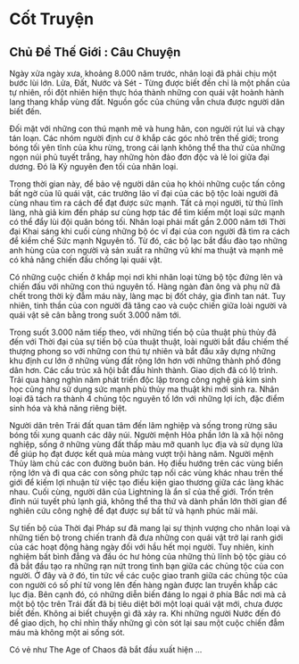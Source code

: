 # Cốt Truyện

## Chủ Đề Thế Giới : Câu Chuyện

Ngày xửa ngày xưa, khoảng 8.000 năm trước, nhân loại đã phải chịu một bước lùi lớn. Lửa, Đất, Nước và Sét - Từng được biết đến chỉ là một phần của tự nhiên, rồi đột nhiên hiện thực hóa thành những con quái vật hoành hành lang thang khắp vùng đất. Nguồn gốc của chúng vẫn chưa được người dân biết đến.

Đối mặt với những con thú mạnh mẽ và hung hãn, con người rút lui và chạy tán loạn. Các nhóm người định cư ở khắp các góc nhỏ trên thế giới; trong bóng tối yên tĩnh của khu rừng, trong cái lạnh không thể tha thứ của những ngọn núi phủ tuyết trắng, hay những hòn đảo đơn độc và lẻ loi giữa đại dương. Đó là Kỷ nguyên đen tối của nhân loại.

Trong thời gian này, để bảo vệ người dân của họ khỏi những cuộc tấn công bất ngờ của lũ quái vật, các trưởng lão vĩ đại của các bộ tộc loài người đã cùng nhau tìm ra cách để đạt được sức mạnh. Tất cả mọi người, từ thủ lĩnh làng, nhà giả kim đến pháp sư cùng hợp tác để tìm kiếm một loại sức mạnh có thể đẩy lùi đội quân bóng tối. Nhân loại phải mất gần 2.000 năm tới Thời đại Khai sáng khi cuối cùng những bộ óc vĩ đại của con người đã tìm ra cách để kiềm chế Sức mạnh Nguyên tố. Từ đó, các bộ lạc bắt đầu đào tạo những anh hùng của con người và sản xuất ra những vũ khí ma thuật và mạnh mẽ có khả năng chiến đấu chống lại quái vật.

Có những cuộc chiến ở khắp mọi nơi khi nhân loại từng bộ tộc đứng lên và chiến đấu với những con thú nguyên tố. Hàng ngàn đàn ông và phụ nữ đã chết trong thời kỳ đẫm máu này, làng mạc bị đốt cháy, gia đình tan nát. Tuy nhiên, tinh thần của con người đã tăng cao và cuộc chiến giữa loài người và quái vật sẽ cân bằng trong suốt 3.000 năm tới.

Trong suốt 3.000 năm tiếp theo, với những tiến bộ của thuật phù thủy đã đến với Thời đại của sự tiến bộ của thuật thuật, loài người bắt đầu chiếm thế thượng phong so với những con thú tự nhiên và bắt đầu xây dựng những khu định cư lớn ở những vùng đất rộng lớn hơn với những thành phố đông dân hơn. Các cấu trúc xã hội bắt đầu hình thành. Giao dịch đã có lộ trình. Trải qua hàng nghìn năm phát triển độc lập trong công nghệ giả kim sinh học cũng như sử dụng sức mạnh phù thủy ma thuật khi mới sinh ra. Nhân loại đã tách ra thành 4 chủng tộc nguyên tố lớn với những lợi ích, đặc điểm sinh hóa và khả năng riêng biệt.

Người dân trên Trái đất quan tâm đến lâm nghiệp và sống trong rừng sâu bóng tối xung quanh các dãy núi. Người mệnh Hỏa phần lớn là xã hội nông nghiệp, sống ở những vùng đất thấp màu mỡ quanh lục địa và sử dụng lửa để giúp họ đạt được kết quả mùa màng vượt trội hàng năm. Người mệnh Thủy làm chủ các con đường buôn bán. Họ điều hướng trên các vùng biển rộng lớn và đi qua các con sông phức tạp nối các vùng khác nhau trên thế giới để kiếm lợi nhuận từ việc tạo điều kiện giao thương giữa các làng khác nhau. Cuối cùng, người dân của Lightning là ẩn sĩ của thế giới. Trốn trên đỉnh núi tuyết phủ lạnh giá, không thể tha thứ và dành phần lớn thời gian để nghiên cứu công nghệ để đạt được sự bất tử và hạnh phúc mãi mãi.

Sự tiến bộ của Thời đại Pháp sư đã mang lại sự thịnh vượng cho nhân loại và những tiến bộ trong chiến tranh đã đưa những con quái vật trở lại ranh giới của các hoạt động hàng ngày đối với hầu hết mọi người. Tuy nhiên, kinh nghiệm bất bình đẳng và đầu óc hư hỏng của những thủ lĩnh bộ tộc giàu có đã bắt đầu tạo ra những rạn nứt trong tình bạn giữa các chủng tộc của con người. Ở đây và ở đó, tin tức về các cuộc giao tranh giữa các chủng tộc của con người có số phí tử vong lên đến hàng ngàn được lan truyền khắp các lục địa. Bên cạnh đó, có những diễn biến đáng lo ngại ở phía Bắc nơi mà cả một bộ tộc trên Trái đất đã bị tiêu diệt bởi một loại quái vật mới, chưa được biết đến. Không ai biết chuyện gì đã xảy ra. Khi những người Nước đến đó để giao dịch, họ chỉ nhìn thấy những gì còn sót lại sau một cuộc chiến đẫm máu mà không một ai sống sót.

Có vẻ như The Age of Chaos đã bắt đầu xuất hiện ...
